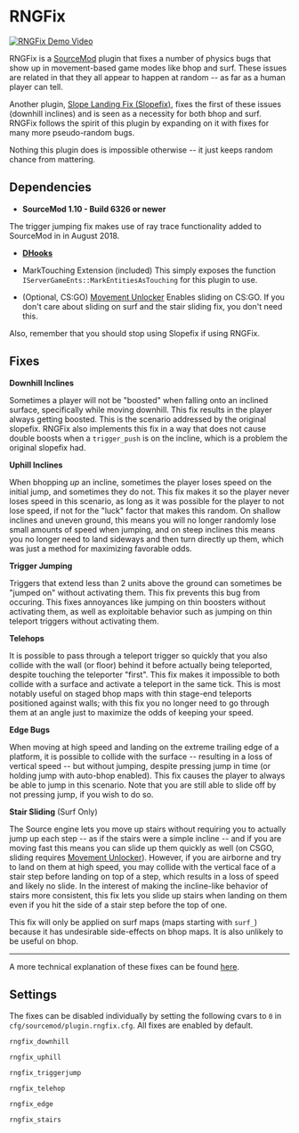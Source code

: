 # RNGFix

[![RNGFix Demo Video](https://i.imgur.com/YYm16Qh.png)](https://www.youtube.com/watch?v=PlMjHAQ90G8)

RNGFix is a [SourceMod](https://www.sourcemod.net/about.php) plugin that fixes a number of physics bugs that show up in movement-based game modes like bhop and surf. These issues are related in that they all appear to happen at random -- as far as a human player can tell.

Another plugin, [Slope Landing Fix (Slopefix)](https://forums.alliedmods.net/showthread.php?p=2322788), fixes the first of these issues (downhill inclines) and is seen as a necessity for both bhop and surf. RNGFix follows the spirit of this plugin by expanding on it with fixes for many more pseudo-random bugs.

Nothing this plugin does is impossible otherwise -- it just keeps random chance from mattering.

## Dependencies

* **SourceMod 1.10 - Build 6326 or newer**

The trigger jumping fix makes use of ray trace functionality added to SourceMod in in August 2018.
	
* [**DHooks**](https://forums.alliedmods.net/showthread.php?t=180114) 

* MarkTouching Extension (included)
This simply exposes the function `IServerGameEnts::MarkEntitiesAsTouching` for this plugin to use.

* (Optional, CS:GO) [Movement Unlocker](https://forums.alliedmods.net/showthread.php?t=255298)
Enables sliding on CS:GO. If you don't care about sliding on surf and the stair sliding fix, you don't need this.

Also, remember that you should stop using Slopefix if using RNGFix.

## Fixes

**Downhill Inclines**
		
Sometimes a player will not be "boosted" when falling onto an inclined surface, specifically while moving downhill. This fix results in the player always getting boosted. This is the scenario addressed by the original slopefix. RNGFix also implements this fix in a way that does not cause double boosts when a `trigger_push` is on the incline, which is a problem the original slopefix had.


**Uphill Inclines**

When bhopping *up* an incline, sometimes the player loses speed on the initial jump, and sometimes they do not. This fix makes it so the player never loses speed in this scenario, as long as it was possible for the player to not lose speed, if not for the "luck" factor that makes this random. On shallow inclines and uneven ground, this means you will no longer randomly lose small amounts of speed when jumping, and on steep inclines this means you no longer need to land sideways and then turn directly up them, which was just a method for maximizing favorable odds.


**Trigger Jumping**

Triggers that extend less than 2 units above the ground can sometimes be "jumped on" without activating them. This fix prevents this bug from occuring. This fixes annoyances like jumping on thin boosters without activating them, as well as exploitable behavior such as jumping on thin teleport triggers without activating them.


**Telehops**

It is possible to pass through a teleport trigger so quickly that you also collide with the wall (or floor) behind it before actually being teleported, despite touching the teleporter "first". This fix makes it impossible to both collide with a surface and activate a teleport in the same tick. This is most notably useful on staged bhop maps with thin stage-end teleports positioned against walls; with this fix you no longer need to go through them at an angle just to maximize the odds of keeping your speed.


**Edge Bugs**

When moving at high speed and landing on the extreme trailing edge of a platform, it is possible to collide with the surface -- resulting in a loss of vertical speed -- but without jumping, despite pressing jump in time (or holding jump with auto-bhop enabled). This fix causes the player to always be able to jump in this scenario. Note that you are still able to slide off by not pressing jump, if you wish to do so.

**Stair Sliding** (Surf Only)

The Source engine lets you move up stairs without requiring you to actually jump up each step -- as if the stairs were a simple incline -- and if you are moving fast this means you can slide up them quickly as well (on CSGO, sliding requires [Movement Unlocker](https://forums.alliedmods.net/showthread.php?t=255298)). However, if you are airborne and try to land on them at high speed, you may collide with the vertical face of a stair step before landing on top of a step, which results in a loss of speed and likely no slide. In the interest of making the incline-like behavior of stairs more consistent, this fix lets you slide up stairs when landing on them even if you hit the side of a stair step before the top of one.  

This fix will only be applied on surf maps (maps starting with `surf_`) because it has undesirable side-effects on bhop maps. It is also unlikely to be useful on bhop.

---
A more technical explanation of these fixes can be found [here](tech.md).

## Settings

The fixes can be disabled individually by setting the following cvars to `0` in `cfg/sourcemod/plugin.rngfix.cfg`. All fixes are enabled by default.
	
`rngfix_downhill`

`rngfix_uphill`

`rngfix_triggerjump`

`rngfix_telehop`

`rngfix_edge`

`rngfix_stairs`
